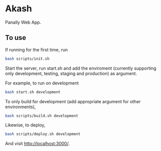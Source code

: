 # Akash 

Panally Web App.

## To use

If running for the first time, run
```sh
bash scripts/init.sh
```

Start the server, run start.sh and add the enviroment (currently supporting only development, testing, staging and production) as argument.

For example, to run on development 

```sh
bash start.sh development
```

To only build for development (add appropriate argument for other environments),

```sh
bash scripts/build.sh development
```

Likewise, to deploy,

```sh
bash scripts/deploy.sh development
```

And visit <http://localhost:3000/>.